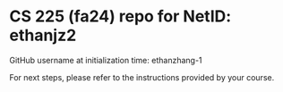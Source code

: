 # CS 225 (fa24) repo for NetID: ethanjz2

GitHub username at initialization time: ethanzhang-1

For next steps, please refer to the instructions provided by your course.
